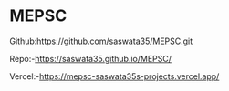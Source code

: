 # MEPSC

Github:https://github.com/saswata35/MEPSC.git

Repo:-https://saswata35.github.io/MEPSC/

Vercel:-https://mepsc-saswata35s-projects.vercel.app/
